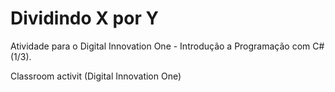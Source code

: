 # Dividindo X por Y

Atividade para o Digital Innovation One - Introdução a Programação com C# (1/3).

Classroom activit (Digital Innovation One)

